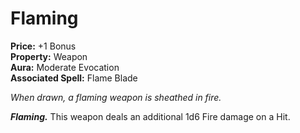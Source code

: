 # Flaming

**Price:** +1 Bonus  
**Property:** Weapon  
**Aura:** Moderate Evocation  
**Associated Spell:** Flame Blade  

*When drawn, a flaming weapon is sheathed in fire.*

***Flaming.*** This weapon deals an additional 1d6 Fire damage on a Hit.